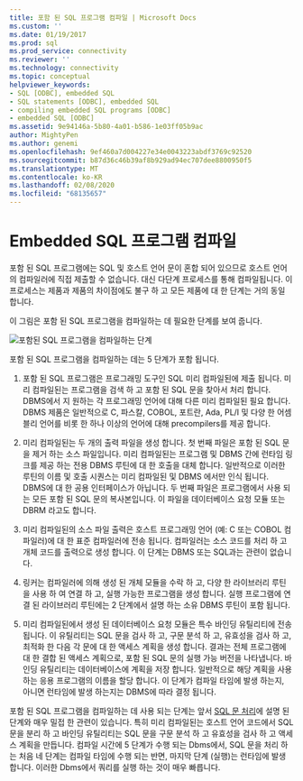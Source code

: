 ```yaml
---
title: 포함 된 SQL 프로그램 컴파일 | Microsoft Docs
ms.custom: ''
ms.date: 01/19/2017
ms.prod: sql
ms.prod_service: connectivity
ms.reviewer: ''
ms.technology: connectivity
ms.topic: conceptual
helpviewer_keywords:
- SQL [ODBC], embedded SQL
- SQL statements [ODBC], embedded SQL
- compiling embedded SQL programs [ODBC]
- embedded SQL [ODBC]
ms.assetid: 9e94146a-5b80-4a01-b586-1e03ff05b9ac
author: MightyPen
ms.author: genemi
ms.openlocfilehash: 9ef460a7d004227e34e0043223abdf3769c92520
ms.sourcegitcommit: b87d36c46b39af8b929ad94ec707dee8800950f5
ms.translationtype: MT
ms.contentlocale: ko-KR
ms.lasthandoff: 02/08/2020
ms.locfileid: "68135657"
---
```

# <a name="compiling-an-embedded-sql-program"></a>Embedded SQL 프로그램 컴파일
포함 된 SQL 프로그램에는 SQL 및 호스트 언어 문이 혼합 되어 있으므로 호스트 언어의 컴파일러에 직접 제출할 수 없습니다. 대신 다단계 프로세스를 통해 컴파일됩니다. 이 프로세스는 제품과 제품의 차이점에도 불구 하 고 모든 제품에 대 한 단계는 거의 동일 합니다.  
  
 이 그림은 포함 된 SQL 프로그램을 컴파일하는 데 필요한 단계를 보여 줍니다.  
  
 ![포함된 SQL 프로그램을 컴파일하는 단계](../../odbc/reference/media/pr02.gif "pr02")  
  
 포함 된 SQL 프로그램을 컴파일하는 데는 5 단계가 포함 됩니다.  
  
1.  포함 된 SQL 프로그램은 프로그래밍 도구인 SQL 미리 컴파일된에 제출 됩니다. 미리 컴파일된는 프로그램을 검색 하 고 포함 된 SQL 문을 찾아서 처리 합니다. DBMS에서 지 원하는 각 프로그래밍 언어에 대해 다른 미리 컴파일된 필요 합니다. DBMS 제품은 일반적으로 C, 파스칼, COBOL, 포트란, Ada, PL/I 및 다양 한 어셈블리 언어를 비롯 한 하나 이상의 언어에 대해 precompilers를 제공 합니다.  
  
2.  미리 컴파일된는 두 개의 출력 파일을 생성 합니다. 첫 번째 파일은 포함 된 SQL 문을 제거 하는 소스 파일입니다. 미리 컴파일된는 프로그램 및 DBMS 간에 런타임 링크를 제공 하는 전용 DBMS 루틴에 대 한 호출을 대체 합니다. 일반적으로 이러한 루틴의 이름 및 호출 시퀀스는 미리 컴파일된 및 DBMS 에서만 인식 됩니다. DBMS에 대 한 공용 인터페이스가 아닙니다. 두 번째 파일은 프로그램에서 사용 되는 모든 포함 된 SQL 문의 복사본입니다. 이 파일을 데이터베이스 요청 모듈 또는 DBRM 라고도 합니다.  
  
3.  미리 컴파일된의 소스 파일 출력은 호스트 프로그래밍 언어 (예: C 또는 COBOL 컴파일러)에 대 한 표준 컴파일러에 전송 됩니다. 컴파일러는 소스 코드를 처리 하 고 개체 코드를 출력으로 생성 합니다. 이 단계는 DBMS 또는 SQL과는 관련이 없습니다.  
  
4.  링커는 컴파일러에 의해 생성 된 개체 모듈을 수락 하 고, 다양 한 라이브러리 루틴을 사용 하 여 연결 하 고, 실행 가능한 프로그램을 생성 합니다. 실행 프로그램에 연결 된 라이브러리 루틴에는 2 단계에서 설명 하는 소유 DBMS 루틴이 포함 됩니다.  
  
5.  미리 컴파일된에서 생성 된 데이터베이스 요청 모듈은 특수 바인딩 유틸리티에 전송 됩니다. 이 유틸리티는 SQL 문을 검사 하 고, 구문 분석 하 고, 유효성을 검사 하 고, 최적화 한 다음 각 문에 대 한 액세스 계획을 생성 합니다. 결과는 전체 프로그램에 대 한 결합 된 액세스 계획으로, 포함 된 SQL 문의 실행 가능 버전을 나타냅니다. 바인딩 유틸리티는 데이터베이스에 계획을 저장 합니다. 일반적으로 해당 계획을 사용 하는 응용 프로그램의 이름을 할당 합니다. 이 단계가 컴파일 타임에 발생 하는지, 아니면 런타임에 발생 하는지는 DBMS에 따라 결정 됩니다.  
  
 포함 된 SQL 프로그램을 컴파일하는 데 사용 되는 단계는 앞서 [SQL 문 처리](../../odbc/reference/processing-a-sql-statement.md)에 설명 된 단계와 매우 밀접 한 관련이 있습니다. 특히 미리 컴파일된는 호스트 언어 코드에서 SQL 문을 분리 하 고 바인딩 유틸리티는 SQL 문을 구문 분석 하 고 유효성을 검사 하 고 액세스 계획을 만듭니다. 컴파일 시간에 5 단계가 수행 되는 Dbms에서, SQL 문을 처리 하는 처음 네 단계는 컴파일 타임에 수행 되는 반면, 마지막 단계 (실행)는 런타임에 발생 합니다. 이러한 Dbms에서 쿼리를 실행 하는 것이 매우 빠릅니다.
